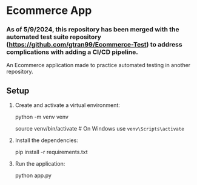 # Ecommerce App

### As of 5/9/2024, this repository has been merged with the automated test suite repository (https://github.com/gtran99/Ecommerce-Test) to address complications with adding a CI/CD pipeline.

An Ecommerce application made to practice automated testing in another repository.

## Setup

1. Create and activate a virtual environment:
   
   python -m venv venv
   
   source venv/bin/activate  # On Windows use `venv\Scripts\activate`

2. Install the dependencies:
   
   pip install -r requirements.txt




3. Run the application:

    python app.py

